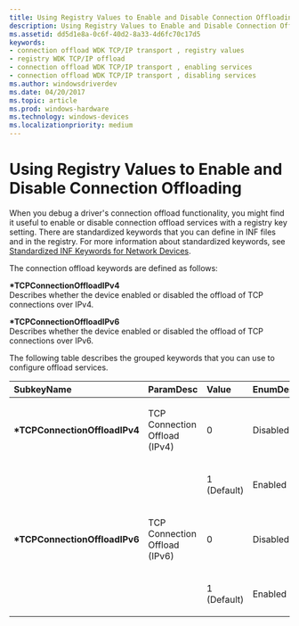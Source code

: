 ```yaml
---
title: Using Registry Values to Enable and Disable Connection Offloading
description: Using Registry Values to Enable and Disable Connection Offloading
ms.assetid: dd5d1e8a-0c6f-40d2-8a33-4d6fc70c17d5
keywords:
- connection offload WDK TCP/IP transport , registry values
- registry WDK TCP/IP offload
- connection offload WDK TCP/IP transport , enabling services
- connection offload WDK TCP/IP transport , disabling services
ms.author: windowsdriverdev
ms.date: 04/20/2017
ms.topic: article
ms.prod: windows-hardware
ms.technology: windows-devices
ms.localizationpriority: medium
---
```


# Using Registry Values to Enable and Disable Connection Offloading





When you debug a driver's connection offload functionality, you might find it useful to enable or disable connection offload services with a registry key setting. There are standardized keywords that you can define in INF files and in the registry. For more information about standardized keywords, see [Standardized INF Keywords for Network Devices](standardized-inf-keywords-for-network-devices.md).

The connection offload keywords are defined as follows:

<a href="" id="-tcpconnectionoffloadipv4"></a>**\*TCPConnectionOffloadIPv4**  
Describes whether the device enabled or disabled the offload of TCP connections over IPv4.

<a href="" id="-tcpconnectionoffloadipv6"></a>**\*TCPConnectionOffloadIPv6**  
Describes whether the device enabled or disabled the offload of TCP connections over IPv6.

The following table describes the grouped keywords that you can use to configure offload services.

<table>
<colgroup>
<col width="25%" />
<col width="25%" />
<col width="25%" />
<col width="25%" />
</colgroup>
<thead>
<tr class="header">
<th align="left">SubkeyName</th>
<th align="left">ParamDesc</th>
<th align="left">Value</th>
<th align="left">EnumDesc</th>
</tr>
</thead>
<tbody>
<tr class="odd">
<td align="left"><p><strong>*TCPConnectionOffloadIPv4</strong></p></td>
<td align="left"><p>TCP Connection Offload (IPv4)</p></td>
<td align="left"><p>0</p></td>
<td align="left"><p>Disabled</p></td>
</tr>
<tr class="even">
<td align="left"></td>
<td align="left"></td>
<td align="left"><p>1 (Default)</p></td>
<td align="left"><p>Enabled</p></td>
</tr>
<tr class="odd">
<td align="left"><p><strong>*TCPConnectionOffloadIPv6</strong></p></td>
<td align="left"><p>TCP Connection Offload (IPv6)</p></td>
<td align="left"><p>0</p></td>
<td align="left"><p>Disabled</p></td>
</tr>
<tr class="even">
<td align="left"></td>
<td align="left"></td>
<td align="left"><p>1 (Default)</p></td>
<td align="left"><p>Enabled</p></td>
</tr>
</tbody>
</table>

 

 

 





